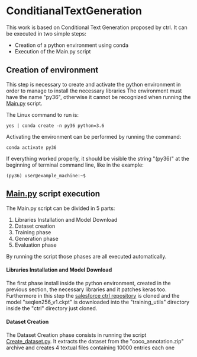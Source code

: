 # ConditianalTextGeneration

This work is based on Conditional Text Generation proposed by ctrl. It can be executed in
two simple steps:

- Creation of a python environment using conda
- Execution of the Main.py script

## Creation of environment
This step is necessary to create and activate the python environment in order to manage to install
the necessary libraries
The environment must have the name "py36", otherwise it cannot be recognized when running the
[Main.py](https://github.com/Carlo13gen/ConditionalTextGeneration/blob/main/Main.py) script. 

The Linux command to run is:

```buildoutcfg
yes | conda create -n py36 python=3.6
```

Activating the environment can be performed by running the command:

```buildoutcfg
conda activate py36
```

If everything worked properly, it should be visible the string "(py36)" at the beginning of terminal
command line, like in the example:

```buildoutcfg
(py36) user@example_machine:~$
```

## [Main.py](https://github.com/Carlo13gen/ConditionalTextGeneration/blob/main/Main.py) script execution
The Main.py script can be divided in 5 parts:

1. Libraries Installation and Model Download
2. Dataset creation
3. Training phase
4. Generation phase
5. Evaluation phase

By running the script those phases are all executed automatically.

#### Libraries Installation and Model Download
The first phase install inside the python environment, created in the previous section, the necessary libraries and it patches keras too. Furthermore
in this step the [salesforce ctrl repository](https://github.com/salesforce/ctrl) is cloned and the model "seqlen256_v1.ckpt" is downloaded into the 
"training_utils" directory inside the "ctrl" directory just cloned.

#### Dataset Creation
The Dataset Creation phase consists in running the script [Create_dataset.py](https://github.com/Carlo13gen/ConditionalTextGeneration/blob/main/Create_dataset.py). It extracts the dataset from the 
"coco_annotation.zip" archive and creates 4 textual files containing 10000 entries each one